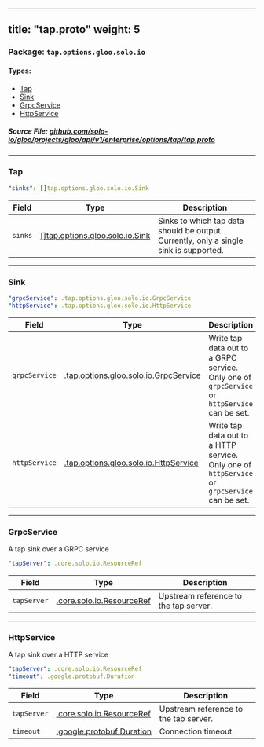 
---
title: "tap.proto"
weight: 5
---

<!-- Code generated by solo-kit. DO NOT EDIT. -->


### Package: `tap.options.gloo.solo.io` 
#### Types:


- [Tap](#tap)
- [Sink](#sink)
- [GrpcService](#grpcservice)
- [HttpService](#httpservice)
  



##### Source File: [github.com/solo-io/gloo/projects/gloo/api/v1/enterprise/options/tap/tap.proto](https://github.com/solo-io/gloo/blob/main/projects/gloo/api/v1/enterprise/options/tap/tap.proto)





---
### Tap



```yaml
"sinks": []tap.options.gloo.solo.io.Sink

```

| Field | Type | Description |
| ----- | ---- | ----------- | 
| `sinks` | [[]tap.options.gloo.solo.io.Sink](../tap.proto.sk/#sink) | Sinks to which tap data should be output. Currently, only a single sink is supported. |




---
### Sink



```yaml
"grpcService": .tap.options.gloo.solo.io.GrpcService
"httpService": .tap.options.gloo.solo.io.HttpService

```

| Field | Type | Description |
| ----- | ---- | ----------- | 
| `grpcService` | [.tap.options.gloo.solo.io.GrpcService](../tap.proto.sk/#grpcservice) | Write tap data out to a GRPC service. Only one of `grpcService` or `httpService` can be set. |
| `httpService` | [.tap.options.gloo.solo.io.HttpService](../tap.proto.sk/#httpservice) | Write tap data out to a HTTP service. Only one of `httpService` or `grpcService` can be set. |




---
### GrpcService

 
A tap sink over a GRPC service

```yaml
"tapServer": .core.solo.io.ResourceRef

```

| Field | Type | Description |
| ----- | ---- | ----------- | 
| `tapServer` | [.core.solo.io.ResourceRef](../../../../../../../../../solo-kit/api/v1/ref.proto.sk/#resourceref) | Upstream reference to the tap server. |




---
### HttpService

 
A tap sink over a HTTP service

```yaml
"tapServer": .core.solo.io.ResourceRef
"timeout": .google.protobuf.Duration

```

| Field | Type | Description |
| ----- | ---- | ----------- | 
| `tapServer` | [.core.solo.io.ResourceRef](../../../../../../../../../solo-kit/api/v1/ref.proto.sk/#resourceref) | Upstream reference to the tap server. |
| `timeout` | [.google.protobuf.Duration](https://developers.google.com/protocol-buffers/docs/reference/csharp/class/google/protobuf/well-known-types/duration) | Connection timeout. |





<!-- Start of HubSpot Embed Code -->
<script type="text/javascript" id="hs-script-loader" async defer src="//js.hs-scripts.com/5130874.js"></script>
<!-- End of HubSpot Embed Code -->

